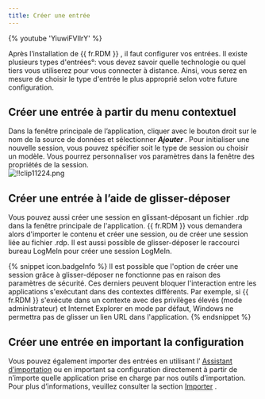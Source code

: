 ```yaml
---
title: Créer une entrée
---
```

{% youtube 'YiuwiFVIlrY' %}  

Après l’installation de {{ fr.RDM }} , il faut configurer vos entrées. Il existe plusieurs types d&apos;entrées°: vous devez savoir quelle technologie ou quel tiers vous utiliserez pour vous connecter à distance. Ainsi, vous serez en mesure de choisir le type d&apos;entrée le plus approprié selon votre future configuration. 

## Créer une entrée à partir du menu contextuel 

Dans la fenêtre principale de l’application, cliquer avec le bouton droit sur le nom de la source de données et sélectionner ***Ajouter*** . Pour initialiser une nouvelle session, vous pouvez spécifier soit le type de session ou choisir un modèle. Vous pourrez personnaliser vos paramètres dans la fenêtre des propriétés de la session.  
![!!clip11224.png](/img/fr/rdm/windows/clip11224.png) 

## Créer une entrée à l’aide de glisser-déposer 

Vous pouvez aussi créer une session en glissant-déposant un fichier .rdp dans la fenêtre principale de l&apos;application. {{ fr.RDM }} vous demandera alors d&apos;importer le contenu et créer une session, ou de créer une session liée au fichier .rdp. Il est aussi possible de glisser-déposer le raccourci bureau LogMeIn pour créer une session LogMeIn.  

{% snippet icon.badgeInfo %} 
Il est possible que l&apos;option de créer une session grâce à glisser-déposer ne fonctionne pas en raison des paramètres de sécurité. Ces derniers peuvent bloquer l&apos;interaction entre les applications s&apos;exécutant dans des contextes différents. Par exemple, si {{ fr.RDM }} s&apos;exécute dans un contexte avec des privilèges élevés (mode administrateur) et Internet Explorer en mode par défaut, Windows ne permettra pas de glisser un lien URL dans l&apos;application. 
{% endsnippet %}
 
## Créer une entrée en important la configuration 

Vous pouvez également importer des entrées en utilisant l’ [Assistant d’importation](/fr/rdm/windows/commands/file/import/computer-wizard/) ou en important sa configuration directement à partir de n’importe quelle application prise en charge par nos outils d’importation. Pour plus d’informations, veuillez consulter la section [Importer](/fr/rdm/windows/commands/file/import/sessions/) . 
